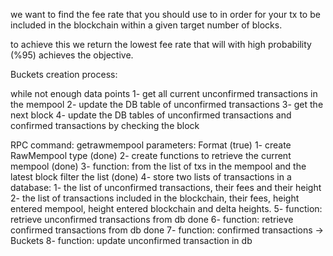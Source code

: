 we want to find the fee rate that you should use to in order for your tx to be included in the blockchain within a given target number of blocks.

to achieve this we return the lowest fee rate that will with high probability (%95) achieves the objective.

Buckets creation process:

while not enough data points
1- get all current unconfirmed transactions in the mempool
2- update the DB table of unconfirmed transactions
3- get the next block
4- update the DB tables of unconfirmed transactions and confirmed transactions by checking the block


RPC command: getrawmempool
parameters: Format (true)
1- create RawMempool type (done)
2- create functions to retrieve the current mempool (done)
3- function: from the list of txs in the mempool and the latest block filter the list (done)
4- store two lists of transactions in a database:
    1- the list of unconfirmed transactions, their fees and their height
    2- the list of transactions included in the blockchain, their fees, height entered mempool, height entered blockchain and delta heights.
5- function: retrieve unconfirmed transactions from db done
6- function: retrieve confirmed transactions from db done
7- function: confirmed transactions -> Buckets
8- function: update unconfirmed transaction in db
